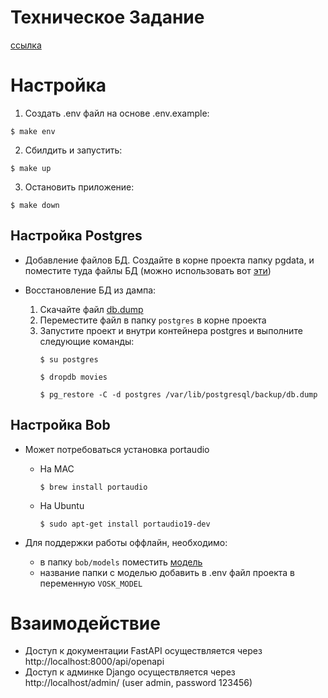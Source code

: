 # Техническое Задание
[ссылка](https://docs.google.com/document/d/1TBbOgtxxFOSANF7Od0uXKds1nT56b6RrfJuaCQw-IpU)

# Настройка
1. Создать .env файл на основе .env.example:
```console
$ make env
```
2. Сбилдить и запустить:
```console
$ make up
```
3. Остановить приложение:
```console
$ make down
```

## Настройка Postgres
- Добавление файлов БД. Создайте в корне проекта папку pgdata, и поместите туда файлы БД (можно использовать вот [эти](https://drive.google.com/file/d/1INh4uMXfcJfNXhisvVBWrJ_kDNxFoziT/view?usp=sharing))

- Восстановление БД из дампа:
  1. Скачайте файл [db.dump](https://drive.google.com/file/d/1m7xdEP368F4tEaXireX7QOVUMbtzkFvc/view?usp=sharing)
  2. Переместите файл в папку `postgres` в корне проекта
  3. Запустите проект и внутри контейнера postgres и выполните следующие команды:
     ```console
     $ su postgres
     ```
     ```console
     $ dropdb movies
     ```
     ```console
     $ pg_restore -C -d postgres /var/lib/postgresql/backup/db.dump
     ```

## Настройка Bob
- Может потребоваться установка portaudio
  - На MAC
    ```console
    $ brew install portaudio
    ```
  - На Ubuntu
    ```console
    $ sudo apt-get install portaudio19-dev
    ```
  
- Для поддержки работы оффлайн, необходимо:
  - в папку `bob/models` поместить [модель](https://drive.google.com/file/d/1INh4uMXfcJfNXhisvVBWrJ_kDNxFoziT/view?usp=sharing)
  - название папки с моделью добавить в .env файл проекта в переменную `VOSK_MODEL`

# Взаимодействие
- Доступ к документации FastAPI осуществляется через http://localhost:8000/api/openapi
- Доступ к админке Django осуществляется через http://localhost/admin/ (user admin, password 123456)

